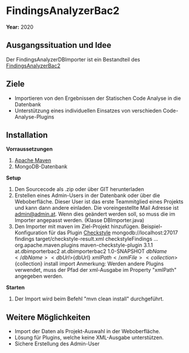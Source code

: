 # FindingsAnalyzerBac2
__Year:__ 2020  

## Ausgangssituation und Idee
Der FindingsAnalyzerDBImporter ist ein Bestandteil des [FindingsAnalyzerBac2](https://github.com/wechtig/FindingsAnalyzerBac2)

## Ziele
* Importieren von den Ergebnissen der Statischen Code Analyse in die Datenbank 
* Unterstützung eines individuellen Einsatzes von verschieden Code-Analyse-Plugins

## Installation
__Vorraussetzungen__  
1. [Apache Maven](https://maven.apache.org/download.cgi)
2. MongoDB-Datenbank
    
__Setup__  
1. Den Sourcecode als .zip oder über GIT herunterladen
2. Erstellen eines Admin-Users in der Datenbank oder über die Weboberfläche. Dieser User ist das erste Teammitglied eines Projekts und kann dann andere einladen. Die voreingestellte Mail Adresse ist admin@admin.at. Wenn dies geändert werden soll, so muss die im Importer angepasst werden. (Klasse DBImporter.java)
3. Den Importer mit maven im Ziel-Projekt hinzufügen. Beispiel-Konfiguration für das Plugin [Checkstyle](https://maven.apache.org/plugins/maven-checkstyle-plugin/)
            <dbUrl>mongodb://localhost:27017</dbUrl>
            <dbName>findings</dbName>
            <xmlPath>target/checkstyle-result.xml</xmlPath>
            <collection>checkstyleFindings</collection>
            ...
            <plugin>
                <groupId>org.apache.maven.plugins</groupId>
                <artifactId>maven-checkstyle-plugin</artifactId>
                <version>3.1.1</version>
            </plugin>
            <plugin>
                <groupId>at.dbimporterbac2</groupId>
                <artifactId>at.dbimporterbac2</artifactId>
                <version>1.0-SNAPSHOT</version>
                <configuration>
                    <dbName>${dbName}</dbName>
                    <dbUrl>${dbUrl}</dbUrl>
                    <xmlFile>${xmlPath}</xmlFile>
                    <collection>${collection}</collection>
                </configuration>
                <executions>
                    <execution>
                        <phase>install</phase>
                        <goals>
                            <goal>import</goal>
                        </goals>
                    </execution>
                </executions>
            </plugin>
Anmerkung: Werden andere Plugins verwendet, muss der Pfad der xml-Ausgabe im Property "xmlPath" angegeben werden.

__Starten__
1. Der Import wird beim Befehl "mvn clean install" durchgeführt.

## Weitere Möglichkeiten
* Import der Daten als Projekt-Auswahl in der Weboberfläche.
* Lösung für Plugins, welche keine XML-Ausgabe unterstützen.
* Sichere Erstellung des Admin-User 

